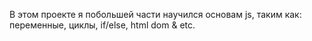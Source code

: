 В этом проекте я побольшей части научился основам js, таким как: переменные, циклы, if/else, html dom & etc.
